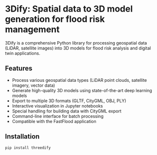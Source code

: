 # 3Dify: Spatial data to 3D model generation for flood risk management

3Dify is a comprehensive Python library for processing geospatial data (LiDAR, satellite images) into 3D models for flood risk analysis and digital twin applications.

## Features

- Process various geospatial data types (LiDAR point clouds, satellite imagery, vector data)
- Generate high-quality 3D models using state-of-the-art deep learning models
- Export to multiple 3D formats (GLTF, CityGML, OBJ, PLY)
- Interactive visualization in Jupyter notebooks
- Special handling for building data with CityGML export
- Command-line interface for batch processing
- Compatible with the FastFlood application

## Installation

```bash
pip install threedify
